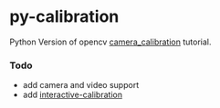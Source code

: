 py-calibration
===============

Python Version of opencv [camera_calibration](https://github.com/opencv/opencv/tree/master/samples/cpp/tutorial_code/calib3d/camera_calibration) tutorial.

### Todo
- add camera and video support
- add [interactive-calibration](https://github.com/opencv/opencv/tree/master/apps/interactive-calibration)